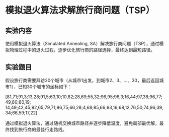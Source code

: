 # 模拟退火算法求解旅行商问题（TSP）

## 实验内容
使用模拟退火算法（Simulated Annealing, SA）解决旅行商问题（TSP），通过模拟物理过程中的退火过程，逐步优化旅行商的路径选择，最终达到最短路径。

## 实验题目
假设旅行商需要拜访30个城市（从城市1出发，到城市2、3、...、30，最后返回城市1），已知30个城市的坐标如下：

[81,71;91,3;13,28;91,5;63,10;10,82;28,69;55,32;96,95;96,3;16,44;97,38;96,77;49,80;80,19; 14,49;42,45;92,65;79,71;96,75;66,28;4,68;85,66;93,16;68,12;76,50;74,96;39,34;66,59;17,22]


通过模拟退火算法，通过随机交换城市路径并逐步降低温度，避免局部最优解，最终找到旅行商的最佳行走路线。